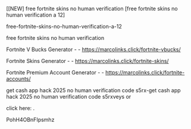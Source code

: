 [[NEW] free fortnite skins no human verification [free fortnite skins no human verification a 12]

free-fortnite-skins-no-human-verification-a-12

free fortnite skins no human verification

Fortnite V Bucks Generator - - https://marcolinks.click/fortnite-vbucks/

Fortnite Skins Generator - - https://marcolinks.click/fortnite-skins/

Fortnite Premium Account Generator - - https://marcolinks.click/fortnite-accounts/

get cash app hack 2025 no human verification code s5rx-get cash app hack 2025 no human verification code s5rxveys or

click here: .

PohH4OBnFIpsmhz

